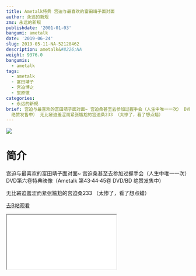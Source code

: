```yaml
---
title: Ametalk特典 宫迫与最喜欢的富田靖子面对面
author: 永远的新规
zmz: 永远的新规
publishdate: '2001-01-03'
bangumi: ametalk
date: '2019-06-24'
slug: 2019-05-11-NA-52128462
description: ametalk&#8226;NA
weight: 9376.0
bangumis:
  - ametalk
tags:
  - ametalk
  - 富田靖子
  - 宮迫博之
  - 蛍原徹
categories:
  - 永远的新规
brief: 宫迫与最喜欢的富田靖子面对面~ 宫迫桑甚至去参加过握手会（人生中唯一一次） DVD第六卷特典映像（Ametalk 第43·44·45卷 DVD/BD
  绝赞发售中） 无比窘迫羞涩而紧张尴尬的宫迫桑233 （太惨了，看了想点蜡）
---
```

![](https://raw.githubusercontent.com/tcgriffith/owaraisite/master/static/tmpimg/5f2e68e1b7bb8a1a4d5e6fa9464db3cc42c3d0ca.jpg.480.jpg)
# 简介  
宫迫与最喜欢的富田靖子面对面~
宫迫桑甚至去参加过握手会（人生中唯一一次）
DVD第六卷特典映像（Ametalk 第43·44·45卷 DVD/BD 绝赞发售中）

无比窘迫羞涩而紧张尴尬的宫迫桑233
（太惨了，看了想点蜡）  

[去B站观看](https://www.bilibili.com/video/av52128462/)
<div class ="resp-container"><iframe class="testiframe" src="//player.bilibili.com/player.html?aid=52128462"", scrolling="no", allowfullscreen="true" > </iframe></div> 
